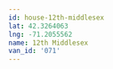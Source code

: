 ```yaml
---
id: house-12th-middlesex
lat: 42.3264063
lng: -71.2055562
name: 12th Middlesex
van_id: '071'
---
```

